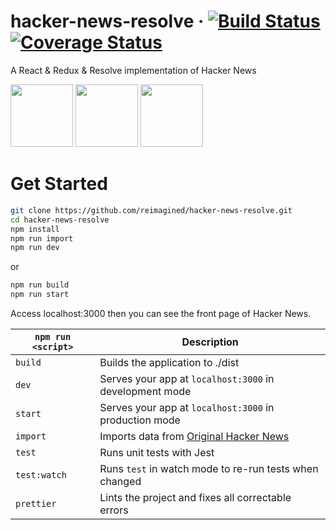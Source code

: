 # hacker-news-resolve &middot; [![Build Status](https://travis-ci.org/reimagined/hacker-news-resolve.svg?branch=master)](https://travis-ci.org/reimagined/hacker-news-resolve) [![Coverage Status](https://coveralls.io/repos/github/reimagined/hacker-news-resolve/badge.svg?branch=master)](https://coveralls.io/github/reimagined/hacker-news-resolve?branch=master)
A React & Redux & Resolve implementation of Hacker News 

[<img src="https://user-images.githubusercontent.com/5055654/31942409-d8d6cf98-b8cd-11e7-93f4-613acda010dc.png" height="100">](https://github.com/facebook/react)
[<img src="https://raw.githubusercontent.com/reactjs/redux/master/logo/logo.png" height="100">](https://github.com/reactjs/redux)
[<img src="https://avatars2.githubusercontent.com/u/27729046" height="100">](https://github.com/reimagined/resolve/)

# Get Started

``` bash
git clone https://github.com/reimagined/hacker-news-resolve.git
cd hacker-news-resolve
npm install
npm run import
npm run dev
``` 
or
``` bash
npm run build
npm run start
```
Access localhost:3000 then you can see the front page of Hacker News.

| `npm run <script>` | Description |
| ------------------ | ----------- |
|`build`             | Builds the application to ./dist |
|`dev`               | Serves your app at `localhost:3000` in development mode|
|`start`             | Serves your app at `localhost:3000` in production mode |
|`import`            | Imports data from [Original Hacker News](https://news.ycombinator.com/) |
|`test`              | Runs unit tests with Jest |
|`test:watch`        | Runs `test` in watch mode to re-run tests when changed |
|`prettier`          | Lints the project and fixes all correctable errors |
